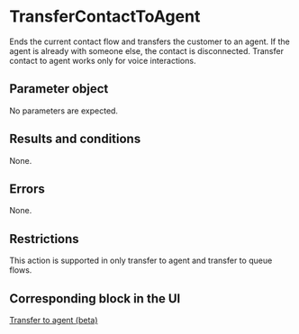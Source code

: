 # TransferContactToAgent<a name="contact-actions-transfercontacttoagent"></a>

Ends the current contact flow and transfers the customer to an agent\. If the agent is already with someone else, the contact is disconnected\. Transfer contact to agent works only for voice interactions\. 

## Parameter object<a name="transfercontacttoagent-parameter"></a>

No parameters are expected\.

## Results and conditions<a name="transfercontacttoagent-results"></a>

None\.

## Errors<a name="transfercontacttoagent-errors"></a>

None\.

## Restrictions<a name="transfercontacttoagent-restrictions"></a>

This action is supported in only transfer to agent and transfer to queue flows\. 

## Corresponding block in the UI<a name="transfercontacttoagent-ui"></a>

[Transfer to agent \(beta\)](transfer-to-agent-block.md)